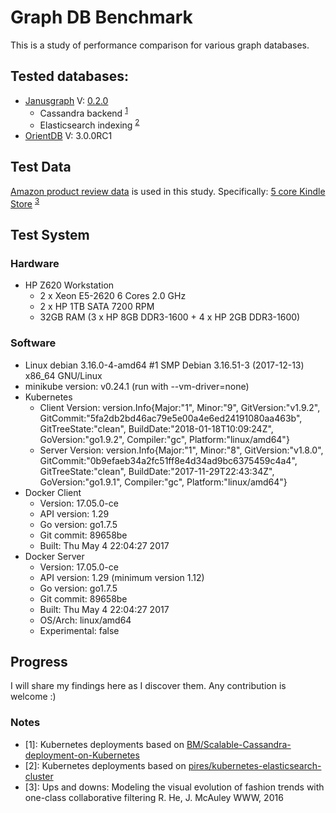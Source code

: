 # Graph DB Benchmark
This is a study of performance comparison for various graph databases.

## Tested databases:
* [Janusgraph](https://github.com/JanusGraph/janusgraph)  V: [0.2.0](https://github.com/JanusGraph/janusgraph/releases)
    * Cassandra backend <sup>[1](#F1)</sup>
    * Elasticsearch indexing <sup>[2](#F2)</sup>
* [OrientDB](https://github.com/orientechnologies/orientdb) V: 3.0.0RC1

## Test Data
[Amazon product review data](http://jmcauley.ucsd.edu/data/amazon/) is used in this study. Specifically: [5 core Kindle Store](http://snap.stanford.edu/data/amazon/productGraph/categoryFiles/reviews_Kindle_Store_5.json.gz) <sup>[3](#F3)</sup>


## Test System
### Hardware
* HP Z620 Workstation
    * 2 x Xeon E5-2620 6 Cores 2.0 GHz
    * 2 x HP 1TB SATA 7200 RPM
    * 32GB RAM (3 x HP 8GB DDR3-1600 + 4 x HP 2GB DDR3-1600)
### Software
* Linux debian 3.16.0-4-amd64 #1 SMP Debian 3.16.51-3 (2017-12-13) x86_64 GNU/Linux
* minikube version: v0.24.1 (run with --vm-driver=none)
* Kubernetes
    * Client Version: version.Info{Major:"1", Minor:"9", GitVersion:"v1.9.2", GitCommit:"5fa2db2bd46ac79e5e00a4e6ed24191080aa463b", GitTreeState:"clean", BuildDate:"2018-01-18T10:09:24Z", GoVersion:"go1.9.2", Compiler:"gc", Platform:"linux/amd64"}
    * Server Version: version.Info{Major:"1", Minor:"8", GitVersion:"v1.8.0", GitCommit:"0b9efaeb34a2fc51ff8e4d34ad9bc6375459c4a4", GitTreeState:"clean", BuildDate:"2017-11-29T22:43:34Z", GoVersion:"go1.9.1", Compiler:"gc", Platform:"linux/amd64"}
* Docker Client
    * Version:      17.05.0-ce
    * API version:  1.29
    * Go version:   go1.7.5
    * Git commit:   89658be
    * Built:        Thu May  4 22:04:27 2017
* Docker Server
    * Version:      17.05.0-ce
    * API version:  1.29 (minimum version 1.12)
    * Go version:   go1.7.5
    * Git commit:   89658be
    * Built:        Thu May  4 22:04:27 2017
    * OS/Arch:      linux/amd64
    * Experimental: false

## Progress
I will share my findings here as I discover them. Any contribution is welcome :)

### Notes
* <a name="F1">[1]</a>: Kubernetes deployments based on [BM/Scalable-Cassandra-deployment-on-Kubernetes](https://github.com/IBM/Scalable-Cassandra-deployment-on-Kubernetes)
* <a name="F2">[2]</a>: Kubernetes deployments based on [pires/kubernetes-elasticsearch-cluster](https://github.com/pires/kubernetes-elasticsearch-cluster)
* <a name="F3">[3]</a>: Ups and downs: Modeling the visual evolution of fashion trends with one-class collaborative filtering
                            R. He, J. McAuley
                            WWW, 2016

